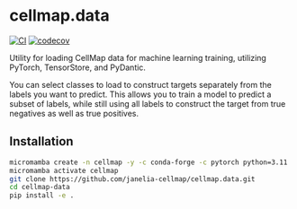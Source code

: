 # cellmap.data

<!-- [![License](https://img.shields.io/pypi/l/cellmap.data.svg?color=green)](https://github.com/janelia-cellmap/cellmap.data/blob/main/LICENSE)
[![PyPI](https://img.shields.io/pypi/v/cellmap.data.svg?color=green)](https://pypi.org/project/cellmap.data)
[![Python Version](https://img.shields.io/pypi/pyversions/cellmap.data.svg?color=green)](https://python.org) -->
[![CI](https://github.com/janelia-cellmap/cellmap.data/actions/workflows/ci.yml/badge.svg)](https://github.com/janelia-cellmap/cellmap.data/actions/workflows/ci.yml)
[![codecov](https://codecov.io/gh/janelia-cellmap/cellmap.data/branch/main/graph/badge.svg)](https://codecov.io/gh/janelia-cellmap/cellmap.data)

Utility for loading CellMap data for machine learning training, utilizing PyTorch, TensorStore, and PyDantic.

You can select classes to load to construct targets separately from the labels you want to predict. This allows you to train a model to predict a subset of labels, while still using all labels to construct the target from true negatives as well as true positives.

## Installation

```bash
micromamba create -n cellmap -y -c conda-forge -c pytorch python=3.11
micromamba activate cellmap
git clone https://github.com/janelia-cellmap/cellmap.data.git
cd cellmap-data
pip install -e .
```